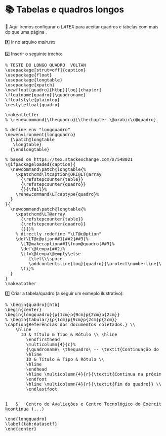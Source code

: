 # :books: Tabelas e quadros longos

:speech_balloon: Aqui iremos configurar o _LATEX_ para aceitar quadros e tabelas com mais do que uma página .

:one: Ir no arquivo *main.tex*

:two: Inserir o seguinte trecho:

<pre>
% TESTE DO LONGO QUADRO  VOLTAN
\usepackage[strut=off]{caption}
\usepackage{float}
\usepackage{longtable}
\usepackage{xpatch}
\newfloat{quadro}{htbp}{loq}[chapter]
\floatname{quadro}{\quadroname}
\floatstyle{plaintop}
\restylefloat{quadro}

\makeatletter
% \renewcommand{\thequadro}{\thechapter.\@arabic\c@quadro}

% define env "longquadro"
\newenvironment{longquadro}
  {\patch@longtable
   \longtable}
  {\endlongtable}

% based on https://tex.stackexchange.com/a/548021
\@ifpackageloaded{caption}{
  \newcommand\patch@longtable{%
    \xpatchcmd\ltcaption@ORI@LT@array
      {\refstepcounter{table}}
      {\refstepcounter{quadro}}
      {}{\fail}%
    \renewcommand\LTcaptype{quadro}%
  }
}{
  \newcommand\patch@longtable{%
    \xpatchcmd\LT@array
      {\refstepcounter{table}}
      {\refstepcounter{quadro}}
      {}{}%
    % directly redefine "\LT@c@ption"
    \def\LT@c@ption##1[##2]##3{%
      \LT@makecaption##1\fnum@quadro{##3}%
      \def\@tempa{##2}%
      \ifx\@tempa\@empty\else
         {\let\\\space
         \addcontentsline{loq}{quadro}{\protect\numberline{\thequadro}{##2}}}%
      \fi}%
  }
}
\makeatother
</pre>

:three: Criar a tabela/quadro (a seguir um exmeplo ilustrativo): 

<pre>
% \begin{quadro}[htb]
\begin{center}
\begin{longquadro}{p{1cm}p{9cm}p{2cm}p{2cm}}
% \begin{tabular}{p{1cm}p{9cm}p{2cm}p{2cm}}
\caption{Referências dos documentos coletados.} \\
	\hline
	  ID & Título & Tipo & Rótulo \\ \hline 
        \endfirsthead
        \multicolumn{4}{c}%
        {\quadroname\ \thequadro\ -- \textit{Continuação do quadro}} \\
        \hline
        ID & Título & Tipo & Rótulo \\
        \hline
        \endhead
        \hline \multicolumn{4}{r}{\textit{Continua na próxima página}} \\
        \endfoot
        \hline \multicolumn{4}{r}{\textit{Fim do quadro}} \\
        \endlastfoot

        
1	&	Centro de Avaliações e Centro Tecnológico do Exército testam Míssil Anticarro	&	Notícia	&	Faixa 3	\\ \hline
%continua (...)  	

\end{longquadro}
\label{tab:datasetf}
\end{center}
</pre>
